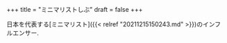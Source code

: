 +++
title = "ミニマリストしぶ"
draft = false
+++

日本を代表する[ミニマリスト]({{< relref "20211215150243.md" >}})のインフルエンサー.
